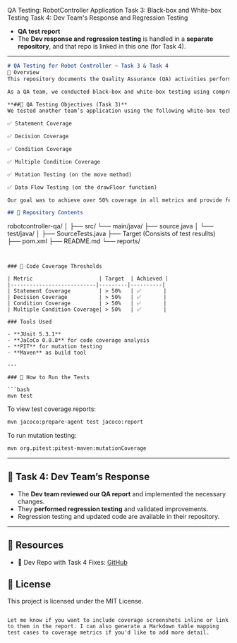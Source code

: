 QA Testing: RobotController Application
Task 3: Black-box and White-box Testing
Task 4: Dev Team's Response and Regression Testing


- **QA test report**
- The **Dev response and regression testing** is handled in a **separate repository**, and that repo is linked in this one (for Task 4).

---

```markdown
# QA Testing for Robot Controller – Task 3 & Task 4
📌 Overview
This repository documents the Quality Assurance (QA) activities performed on another team’s RobotController application (Task 3), as well as the follow-up regression testing and response from the original Dev team (Task 4, in a different repository).

As a QA team, we conducted black-box and white-box testing using comprehensive coverage criteria. The developer team's changes and regression testing were tracked separately and are referenced below.

**##🧪 QA Testing Objectives (Task 3)**
We tested another team’s application using the following white-box techniques:

✅ Statement Coverage

✅ Decision Coverage

✅ Condition Coverage

✅ Multiple Condition Coverage

✅ Mutation Testing (on the move method)

✅ Data Flow Testing (on the drawFloor function)

Our goal was to achieve over 50% coverage in all metrics and provide feedback to the developer team for improvement and regression testing.

## 📁 Repository Contents

```
robotcontroller-qa/
│
├── src/
  └── main/java/
  ├── source.java
│   └── test/java/
│           ├── SourceTests.java
├── Target (Consists of test resullts)
├── pom.xml
├── README.md
└── reports/
```


### 📌 Code Coverage Thresholds

| Metric                     | Target  | Achieved |
|---------------------------|---------|----------|
| Statement Coverage         | > 50%   | ✅       |
| Decision Coverage          | > 50%   | ✅       |
| Condition Coverage         | > 50%   | ✅       |
| Multiple Condition Coverage| > 50%   | ✅       |

### Tools Used

- **JUnit 5.3.1**
- **JaCoCo 0.8.8** for code coverage analysis
- **PIT** for mutation testing
- **Maven** as build tool

---

### 📖 How to Run the Tests

```bash
mvn test
```

To view test coverage reports:

```bash
mvn jacoco:prepare-agent test jacoco:report
```

To run mutation testing:

```bash
mvn org.pitest:pitest-maven:mutationCoverage
```

---

## 🔄 Task 4: Dev Team’s Response

- The **Dev team reviewed our QA report** and implemented the necessary changes.
- They **performed regression testing** and validated improvements.
- Regression testing and updated code are available in their repository.

---
## 📎 Resources
- 🧪 Dev Repo with Task 4 Fixes: [GitHub]((https://github.com/Vraj-2011/COEN-6761/tree/main))


## 📜 License

This project is licensed under the MIT License.

```

Let me know if you want to include coverage screenshots inline or link to them in the report. I can also generate a Markdown table mapping test cases to coverage metrics if you'd like to add more detail.
